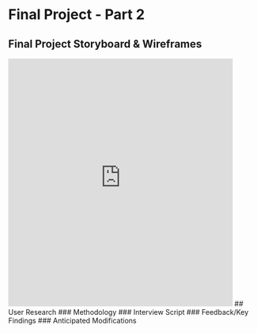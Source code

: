 # Final Project - Part 2
## Final Project Storyboard & Wireframes
<iframe src="https://prod-useast-b.online.tableau.com/t/lsayredataviz/views/USMichelinMap/Sheet1?:showVizHome=no&:embed=true" width="90%" height="500" seamless frameborder="0" scrolling="no"></iframe>
## User Research
### Methodology
### Interview Script
### Feedback/Key Findings
### Anticipated Modifications
